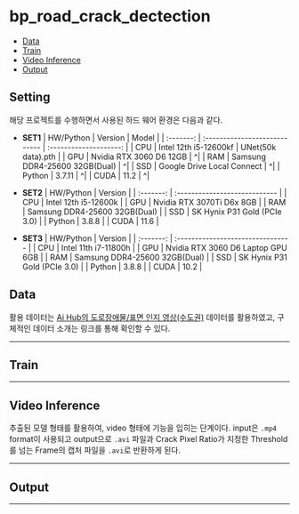 # bp_road_crack_dectection

- [Data](#Data)
- [Train](#Train)
- [Video Inference](#Video_inference)
- [Output](#Output)

## Setting

해당 프로젝트를 수행하면서 사용된 하드 웨어 환경은 다음과 같다.

- **SET1**
    | HW/Python | Version                       | Model                  |
    | :-------: | :---------------------------- | :--------------------: |
    | CPU       | Intel 12th i5-12600kf         | UNet(50k data).pth     |
    | GPU       | Nvidia RTX 3060 D6 12GB       |                       ^|
    | RAM       | Samsung DDR4-25600 32GB(Dual) |                       ^|
    | SSD       | Google Drive Local Connect    |                       ^|
    | Python    | 3.7.11                        |                       ^|
    | CUDA      | 11.2                          |                       ^|

- **SET2**
    | HW/Python | Version                       |
    | :-------: | :---------------------------- |
    | CPU       | Intel 12th i5-12600k          |
    | GPU       | Nvidia RTX 3070Ti D6x 8GB     |
    | RAM       | Samsung DDR4-25600 32GB(Dual) |
    | SSD       | SK Hynix P31 Gold (PCIe 3.0)  |
    | Python    | 3.8.8                         |
    | CUDA      | 11.6                          |

- **SET3**
    | HW/Python | Version                           |
    | :-------: | :-------------------------------- |
    | CPU       | Intel 11th i7-11800h              |
    | GPU       | Nvidia RTX 3060 D6 Laptop GPU 6GB |
    | RAM       | Samsung DDR4-25600 32GB(Dual)     |
    | SSD       | SK Hynix P31 Gold (PCIe 3.0)      |
    | Python    | 3.8.8                             |
    | CUDA      | 10.2                              |

## Data

활용 데이터는 [Ai Hub의 도로장애물/표면 인지 영상(수도권)](https://aihub.or.kr/aidata/34111) 데이터를 활용하였고, 구체적인 데이터 소개는 링크를 통해 확인할 수 있다.

---

## Train



---

## Video Inference

추출된 모델 형태를 활용하여, video 형태에 기능을 입히는 단계이다. input은 `.mp4` format이 사용되고 output으로 `.avi` 파일과 Crack Pixel Ratio가 지정한 Threshold를 넘는 Frame의 캡처 파일을 `.avi`로 반환하게 된다.

---

## Output



---